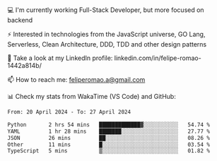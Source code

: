 💻 I'm currently working Full-Stack Developer, but more focused on backend

⚡ Interested in technologies from the JavaScript universe, GO Lang, Serverless, Clean Architecture, DDD, TDD and other design patterns

👥 Take a look at my LinkedIn profile: linkedin.com/in/felipe-romao-1442a814b/

📫 How to reach me: feliperomao.a@gmail.com

📊 Check my stats from WakaTime (VS Code) and GitHub:

<!--START_SECTION:waka-->

```txt
From: 20 April 2024 - To: 27 April 2024

Python       2 hrs 54 mins   █████████████▓░░░░░░░░░░░   54.74 %
YAML         1 hr 28 mins    ███████░░░░░░░░░░░░░░░░░░   27.77 %
JSON         26 mins         ██░░░░░░░░░░░░░░░░░░░░░░░   08.26 %
Other        11 mins         █░░░░░░░░░░░░░░░░░░░░░░░░   03.54 %
TypeScript   5 mins          ▒░░░░░░░░░░░░░░░░░░░░░░░░   01.82 %
```

<!--END_SECTION:waka-->
